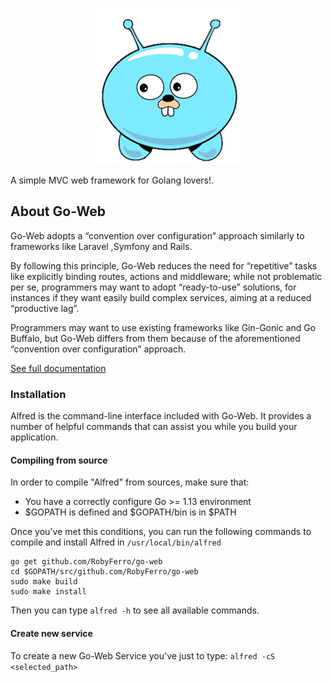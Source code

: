 <p align="center">
<img src="logo.png" alt="Go-Web">
</p>

A simple MVC web framework for Golang lovers!. 
## About Go-Web
Go-Web adopts a “convention over configuration” approach similarly to frameworks like Laravel ,Symfony and Rails.

By following this principle, Go-Web reduces the need for “repetitive” tasks like explicitly binding routes, actions and middleware; while not problematic per se, programmers may want to adopt “ready-to-use” solutions, for instances if they want easily build complex services, aiming at a reduced “productive lag”.

Programmers may want to use existing frameworks like Gin-Gonic and Go Buffalo, but Go-Web differs from them because of the aforementioned “convention over configuration” approach.

[See full documentation](https://goweb.readthedocs.io/en/latest/)

### Installation
Alfred is the command-line interface included with Go-Web. It provides a number of helpful commands that can assist you while you build your application.

#### Compiling from source
In order to compile "Alfred" from sources, make sure that:

* You have a correctly configure Go >= 1.13 environment
* $GOPATH is defined and $GOPATH/bin is in $PATH

Once you've met this conditions, you can run the following commands to compile and install Alfred in `/usr/local/bin/alfred`

```
go get github.com/RobyFerro/go-web
cd $GOPATH/src/github.com/RobyFerro/go-web
sudo make build
sudo make install
```

Then you can type `alfred -h` to see all available commands.

#### Create new service
To create a new Go-Web Service you've just to type:
`alfred -cS <selected_path>`




